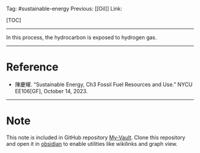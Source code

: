 Tag: #sustainable-energy 
Previous: [[Oil]]
Link: 

[TOC]

---

In this process, the hydrocarbon is exposed to hydrogen gas.

---

# Reference

- 陳慶耀. “Sustainable Energy, Ch3 Fossil Fuel Resources and Use.” NYCU EE106[GF], October 14, 2023.

---

# Note

This note is included in GitHub repository [My-Vault](https://github.com/LittleD3092/My-Vault.git). Clone this repository and open it in [obsidian](https://obsidian.md/) to enable utilities like wikilinks and graph view.